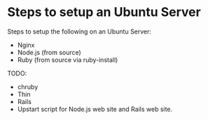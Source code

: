 Steps to setup an Ubuntu Server
================================
Steps to setup the following on an Ubuntu Server:

* Nginx
* Node.js (from source)
* Ruby (from source via ruby-install)

TODO: 
* chruby
* Thin
* Rails
* Upstart script for Node.js web site and Rails web site.
